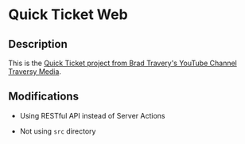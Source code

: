 # Quick Ticket Web

## Description

This is the [Quick Ticket project from Brad Travery's YouTube Channel Traversy Media](https://www.youtube.com/watch?v=NKiTlo_dgb8).

## Modifications

- Using RESTful API instead of Server Actions

- Not using `src` directory
